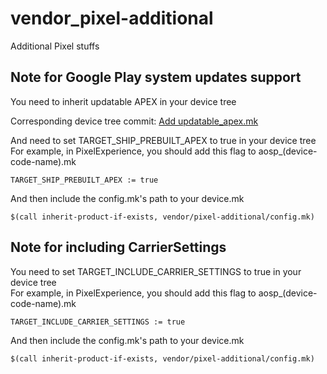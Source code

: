 # vendor_pixel-additional
Additional Pixel stuffs

## Note for Google Play system updates support
You need to inherit updatable APEX in your device tree

Corresponding device tree commit: [Add updatable_apex.mk](https://github.com/CarbonROM/android_device_google_cuttlefish/commit/d8193f25b3041b9f19f3d2f9a4710f44717d3b68)

And need to set TARGET_SHIP_PREBUILT_APEX to true in your device tree
<br>For example, in PixelExperience, you should add this flag to aosp_(device-code-name).mk

```TARGET_SHIP_PREBUILT_APEX := true```

And then include the config.mk's path to your device.mk

```$(call inherit-product-if-exists, vendor/pixel-additional/config.mk)```

## Note for including CarrierSettings
You need to set TARGET_INCLUDE_CARRIER_SETTINGS to true in your device tree
<br>For example, in PixelExperience, you should add this flag to aosp_(device-code-name).mk

```TARGET_INCLUDE_CARRIER_SETTINGS := true```

And then include the config.mk's path to your device.mk

```$(call inherit-product-if-exists, vendor/pixel-additional/config.mk)```

